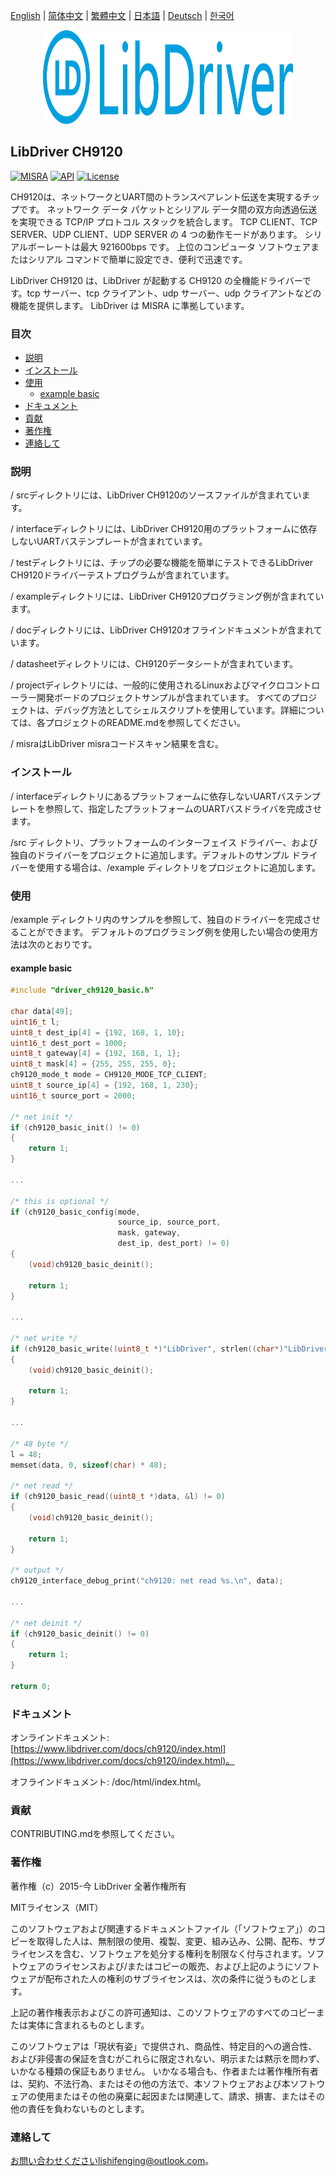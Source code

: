 [English](/README.md) | [ 简体中文](/README_zh-Hans.md) | [繁體中文](/README_zh-Hant.md) | [日本語](/README_ja.md) | [Deutsch](/README_de.md) | [한국어](/README_ko.md)

<div align=center>
<img src="/doc/image/logo.svg" width="400" height="150"/>
</div>

## LibDriver CH9120

[![MISRA](https://img.shields.io/badge/misra-compliant-brightgreen.svg)](/misra/README.md) [![API](https://img.shields.io/badge/api-reference-blue.svg)](https://www.libdriver.com/docs/ch9120/index.html) [![License](https://img.shields.io/badge/license-MIT-brightgreen.svg)](/LICENSE)

CH9120は、ネットワークとUART間のトランスペアレント伝送を実現するチップです。 ネットワーク データ パケットとシリアル データ間の双方向透過伝送を実現できる TCP/IP プロトコル スタックを統合します。 TCP CLIENT、TCP SERVER、UDP CLIENT、UDP SERVER の 4 つの動作モードがあります。 シリアルボーレートは最大 921600bps です。 上位のコンピュータ ソフトウェアまたはシリアル コマンドで簡単に設定でき、便利で迅速です。

LibDriver CH9120 は、LibDriver が起動する CH9120 の全機能ドライバーです。tcp サーバー、tcp クライアント、udp サーバー、udp クライアントなどの機能を提供します。 LibDriver は MISRA に準拠しています。

### 目次

  - [説明](#説明)
  - [インストール](#インストール)
  - [使用](#使用)
    - [example basic](#example-basic)
  - [ドキュメント](#ドキュメント)
  - [貢献](#貢献)
  - [著作権](#著作権)
  - [連絡して](#連絡して)

### 説明

/ srcディレクトリには、LibDriver CH9120のソースファイルが含まれています。

/ interfaceディレクトリには、LibDriver CH9120用のプラットフォームに依存しないUARTバステンプレートが含まれています。

/ testディレクトリには、チップの必要な機能を簡単にテストできるLibDriver CH9120ドライバーテストプログラムが含まれています。

/ exampleディレクトリには、LibDriver CH9120プログラミング例が含まれています。

/ docディレクトリには、LibDriver CH9120オフラインドキュメントが含まれています。

/ datasheetディレクトリには、CH9120データシートが含まれています。

/ projectディレクトリには、一般的に使用されるLinuxおよびマイクロコントローラー開発ボードのプロジェクトサンプルが含まれています。 すべてのプロジェクトは、デバッグ方法としてシェルスクリプトを使用しています。詳細については、各プロジェクトのREADME.mdを参照してください。

/ misraはLibDriver misraコードスキャン結果を含む。

### インストール

/ interfaceディレクトリにあるプラットフォームに依存しないUARTバステンプレートを参照して、指定したプラットフォームのUARTバスドライバを完成させます。

/src ディレクトリ、プラットフォームのインターフェイス ドライバー、および独自のドライバーをプロジェクトに追加します。デフォルトのサンプル ドライバーを使用する場合は、/example ディレクトリをプロジェクトに追加します。

### 使用

/example ディレクトリ内のサンプルを参照して、独自のドライバーを完成させることができます。 デフォルトのプログラミング例を使用したい場合の使用方法は次のとおりです。

#### example basic

```C
#include "driver_ch9120_basic.h"

char data[49];
uint16_t l;
uint8_t dest_ip[4] = {192, 168, 1, 10};
uint16_t dest_port = 1000;
uint8_t gateway[4] = {192, 168, 1, 1};
uint8_t mask[4] = {255, 255, 255, 0};
ch9120_mode_t mode = CH9120_MODE_TCP_CLIENT;
uint8_t source_ip[4] = {192, 168, 1, 230};
uint16_t source_port = 2000;

/* net init */
if (ch9120_basic_init() != 0)
{
    return 1;
}

...
    
/* this is optional */
if (ch9120_basic_config(mode,
                        source_ip, source_port, 
                        mask, gateway,
                        dest_ip, dest_port) != 0)
{
    (void)ch9120_basic_deinit();
    
    return 1;
}

...
    
/* net write */
if (ch9120_basic_write((uint8_t *)"LibDriver", strlen((char*)"LibDriver")) != 0)
{
    (void)ch9120_basic_deinit();
    
    return 1;
}

...

/* 48 byte */
l = 48;
memset(data, 0, sizeof(char) * 48);

/* net read */
if (ch9120_basic_read((uint8_t *)data, &l) != 0)
{
    (void)ch9120_basic_deinit();
    
    return 1;
}

/* output */
ch9120_interface_debug_print("ch9120: net read %s.\n", data);

...
    
/* net deinit */
if (ch9120_basic_deinit() != 0)
{
    return 1;
}

return 0;
```

### ドキュメント

オンラインドキュメント: [https://www.libdriver.com/docs/ch9120/index.html](https://www.libdriver.com/docs/ch9120/index.html)。

オフラインドキュメント: /doc/html/index.html。

### 貢献

CONTRIBUTING.mdを参照してください。

### 著作権

著作権（c）2015-今 LibDriver 全著作権所有

MITライセンス（MIT）

このソフトウェアおよび関連するドキュメントファイル（「ソフトウェア」）のコピーを取得した人は、無制限の使用、複製、変更、組み込み、公開、配布、サブライセンスを含む、ソフトウェアを処分する権利を制限なく付与されます。ソフトウェアのライセンスおよび/またはコピーの販売、および上記のようにソフトウェアが配布された人の権利のサブライセンスは、次の条件に従うものとします。

上記の著作権表示およびこの許可通知は、このソフトウェアのすべてのコピーまたは実体に含まれるものとします。

このソフトウェアは「現状有姿」で提供され、商品性、特定目的への適合性、および非侵害の保証を含むがこれらに限定されない、明示または黙示を問わず、いかなる種類の保証もありません。 いかなる場合も、作者または著作権所有者は、契約、不法行為、またはその他の方法で、本ソフトウェアおよび本ソフトウェアの使用またはその他の廃棄に起因または関連して、請求、損害、またはその他の責任を負わないものとします。

### 連絡して

お問い合わせくださいlishifenging@outlook.com。